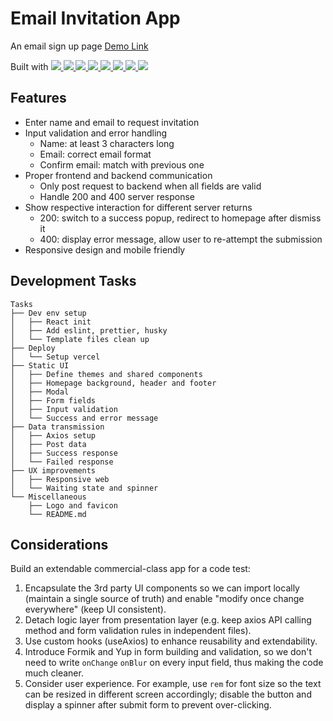 # Email Invitation App

An email sign up page [Demo Link](https://email-invitation-app.vercel.app)

Built with
<a href="http://react.dev/" target="_blank">![](https://img.shields.io/badge/React-61DAFB?style=flat-square&logo=react&logoColor=black)
</a>
<a href="https://www.typescriptlang.org/" target="_blank">![](https://img.shields.io/badge/TypeScript-3178C6?style=flat-square&logo=typescript&logoColor=white)
</a>
<a href="https://chakra-ui.com/" target="_blank">![](https://img.shields.io/badge/Chakra_UI-319795?style=flat-square&logo=chakraui&logoColor=white)
</a>
<a href="https://styled-components.com/" target="_blank">![](https://img.shields.io/badge/styledcomponents-DB7093?style=flat-square&logo=styledcomponents&logoColor=white)
</a>
<a href="https://formik.org/" target="_blank">![](https://img.shields.io/badge/Formik-2563E6?style=flat-square&logo=Formik&logoColor=white)
</a>
<a href="https://github.com/jquense/yup" target="_blank">![](https://img.shields.io/badge/Yup-181717?style=flat-square&logo=Yup&logoColor=white)
</a>
<a href="https://axios-http.com/" target="_blank">![](https://img.shields.io/badge/Axios-5A29E4?style=flat-square&logo=Axios&logoColor=white)
</a>
<a href="https://vercel.com/" target="_blank">![](https://img.shields.io/badge/Vercel-000000?style=flat-square&logo=vercel&logoColor=white)
</a>

## Features

- Enter name and email to request invitation
- Input validation and error handling
  - Name: at least 3 characters long
  - Email: correct email format
  - Confirm email: match with previous one
- Proper frontend and backend communication
  - Only post request to backend when all fields are valid
  - Handle 200 and 400 server response
- Show respective interaction for different server returns
  - 200: switch to a success popup, redirect to homepage after dismiss it
  - 400: display error message, allow user to re-attempt the submission
- Responsive design and mobile friendly

## Development Tasks
```
Tasks
├── Dev env setup
│   ├── React init
│   ├── Add eslint, prettier, husky
│   └── Template files clean up
├── Deploy
│   └── Setup vercel
├── Static UI
│   ├── Define themes and shared components
│   ├── Homepage background, header and footer
│   ├── Modal
│   ├── Form fields
│   ├── Input validation
│   └── Success and error message
├── Data transmission
│   ├── Axios setup
│   ├── Post data
│   ├── Success response
│   └── Failed response
├── UX improvements
│   ├── Responsive web
│   └── Waiting state and spinner
└── Miscellaneous
    ├── Logo and favicon
    └── README.md
```

## Considerations
Build an extendable commercial-class app for a code test:

1. Encapsulate the 3rd party UI components so we can import locally (maintain a single source of truth) and enable "modify once change everywhere" (keep UI consistent).
2. Detach logic layer from presentation layer (e.g. keep axios API calling method and form validation rules in independent files).
3. Use custom hooks (useAxios) to enhance reusability and extendability.
4. Introduce Formik and Yup in form building and validation, so we don't need to write `onChange` `onBlur` on every input field, thus making the code much cleaner.
5. Consider user experience. For example, use `rem` for font size so the text can be resized in different screen accordingly; disable the button and display a spinner after submit form to prevent over-clicking.
